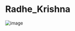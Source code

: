 # Radhe_Krishna
![image](https://github.com/sudhirkumar85/Radhe_Krishna/assets/84500245/970278ba-5bf6-4768-9424-b78625f23351)
